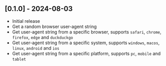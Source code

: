 ## [0.1.0] - 2024-08-03

- Initial release
- Get a random browser user-agent string
- Get user-agent string from a specific browser, supports `safari`, `chrome`, `firefox`, `edge` and `duckduckgo`
- Get user-agent string from a specific system, supports `windows`, `macos`, `linux`, `android` and `ios`
- Get user-agent string from a specific platform, supports `pc`, `mobile` and `tablet`
